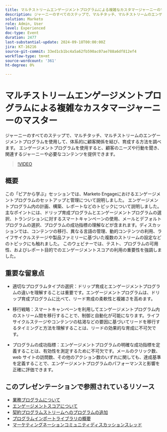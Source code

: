 ```yaml
---
title: マルチストリームエンゲージメントプログラムによる複雑なカスタマージャーニーのマスター
description: ジャーニーのすべてのステップで、マルチタッチ、マルチストリームのエンゲージメントプログラムを使用して、体系的に顧客関係を結び、育成する方法を調べます。 エンゲージメントプログラムを使用すると、顧客のニーズや行動を聞き、関連するジャーニーや必要なコンテンツを提供できます。
solution: Marketo
role: Admin, User
level: Experienced
doc-type: Event
duration: 2477
last-substantial-update: 2024-09-18T00:00:00Z
jira: KT-16216
source-git-commit: 33ed1cb1bc4a5a62fb590ac07ae788a6df812ef4
workflow-type: tm+mt
source-wordcount: '361'
ht-degree: 0%

---
```



# マルチストリームエンゲージメントプログラムによる複雑なカスタマージャーニーのマスター

ジャーニーのすべてのステップで、マルチタッチ、マルチストリームのエンゲージメントプログラムを使用して、体系的に顧客関係を結び、育成する方法を調べます。 エンゲージメントプログラムを使用すると、顧客のニーズや行動を聞き、関連するジャーニーや必要なコンテンツを提供できます。

>[!VIDEO](https://video.tv.adobe.com/v/3434490/?learn=on)

## 概要

この「ピアから学ぶ」セッションでは、Marketo Engageにおけるエンゲージメントプログラムのセットアップと管理について説明しました。 エンゲージメントプログラム内の計画、構築、レポートなどのトピックについて説明しました。 主なポイントには、ドリップ育成プログラムとエンゲージメントプログラムの選択、トランジションに対するスマートキャンペーンの使用、メールとデフォルトプログラムの選択、プログラムの成功指標の理解などが含まれます。&#x200B; ディスカッションでは、コンテンツの移行、異なる言語の管理、動的コンテンツの利用、ライフサイクルステージや製品ファミリーに基づいた複数のストリームの設定などのトピックにも触れました。 このウェビナーでは、テスト、プログラムの可用性、およびレポート目的でのエンゲージメントスコアの利用の重要性を強調しました。&#x200B;

## 重要な留意点

* 適切なプログラムタイプの選択：ドリップ育成とエンゲージメントプログラムの違いを理解することは重要です。&#x200B; エンゲージメントプログラムは、ドリップ育成プログラムに比べて、リード育成の柔軟性と複雑さを高めます。&#x200B;

* 移行戦略：スマートキャンペーンを利用してエンゲージメントプログラム内のストリーム間を移行することで、制御と自動化が可能になります。&#x200B; ライフサイクルステージやコンテンツの枯渇などの要因に基づいてリードを移行するタイミングと方法を理解することは、リードの効果的な育成に不可欠です。

* プログラムの成功指標：エンゲージメントプログラムの明確な成功指標を定義することは、有効性を測定するために不可欠です。&#x200B; メールのクリック数、web サイトの訪問数、その他のアクション数のいずれに関しても、達成基準を定義することで、エンゲージメントプログラムのパフォーマンスと影響を正確に評価できます。&#x200B;

## このプレゼンテーションで参照されているリソース

* [ 業務プログラムについて ](https://experienceleague.adobe.com/en/docs/marketo/using/product-docs/email-marketing/drip-nurturing/creating-an-engagement-program/understanding-engagement-programs)
* [ エンゲージメントスコアについて ](https://experienceleague.adobe.com/en/docs/marketo/using/product-docs/email-marketing/drip-nurturing/reports-and-notifications/understanding-the-engagement-score)
* [ 契約プログラムストリームへのプログラムの追加 ](https://experienceleague.adobe.com/en/docs/marketo/using/product-docs/email-marketing/drip-nurturing/creating-an-engagement-program/adding-a-program-to-an-engagement-program-stream)
* [ プログラムインポートライブラリの概要 ](https://experienceleague.adobe.com/en/docs/marketo/using/product-docs/core-marketo-concepts/programs/program-library/program-import-library-overview)
* [ マーケティングネーションコミュニティディスカッションスレッド ](https://nation.marketo.com/t5/product-discussions/sept-17-webinar-learn-from-your-peers-master-complex-customer/td-p/352582)

